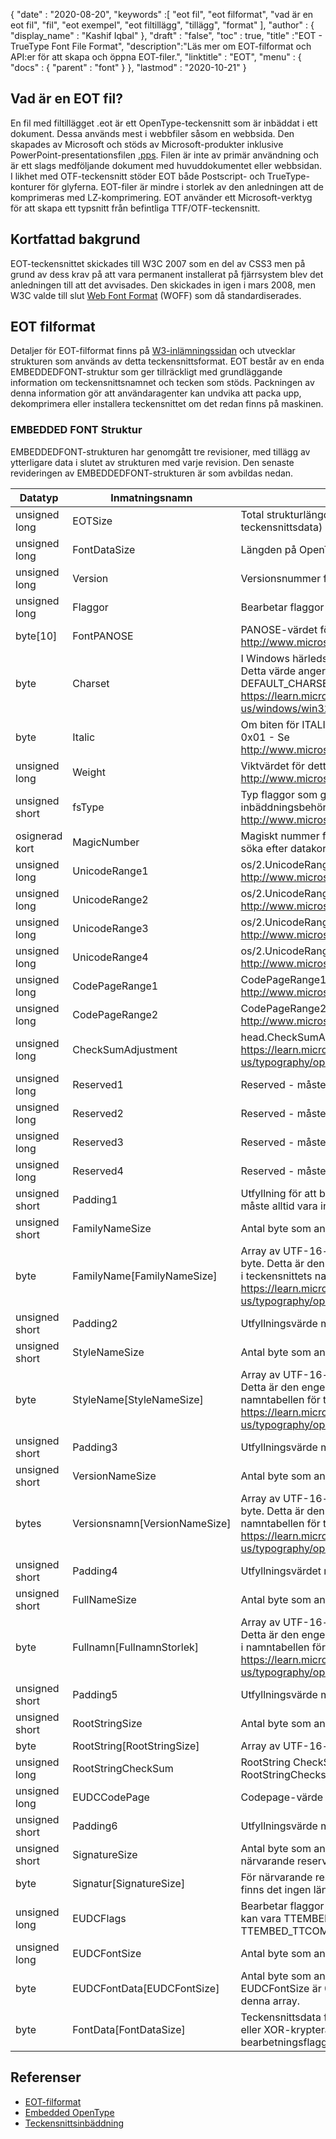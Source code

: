 {
  "date" : "2020-08-20",
  "keywords" :[ "eot fil", "eot filformat", "vad är en eot fil", "fil", "eot exempel", "eot filtillägg", "tillägg", "format" ],
  "author" : {
    "display_name" : "Kashif Iqbal"
},
  "draft" : "false",
  "toc" : true,
  "title" :"EOT - TrueType Font File Format",
  "description":"Läs mer om EOT-filformat och API:er för att skapa och öppna EOT-filer.",
  "linktitle" : "EOT",
  "menu" : {
    "docs" : {
      "parent" : "font"
}
},
  "lastmod" : "2020-10-21"
}

## Vad är en EOT fil?

En fil med filtillägget .eot är ett OpenType-teckensnitt som är inbäddat i ett dokument. Dessa används mest i webbfiler såsom en webbsida. Den skapades av Microsoft och stöds av Microsoft-produkter inklusive PowerPoint-presentationsfilen [.pps](/sv/presentation/pps). Filen är inte av primär användning och är ett slags medföljande dokument med huvuddokumentet eller webbsidan. I likhet med OTF-teckensnitt stöder EOT både Postscript- och TrueType-konturer för glyferna. EOT-filer är mindre i storlek av den anledningen att de komprimeras med LZ-komprimering. EOT använder ett Microsoft-verktyg för att skapa ett typsnitt från befintliga TTF/OTF-teckensnitt.

## Kortfattad bakgrund

EOT-teckensnittet skickades till W3C 2007 som en del av CSS3 men på grund av dess krav på att vara permanent installerat på fjärrsystem blev det anledningen till att det avvisades. Den skickades in igen i mars 2008, men W3C valde till slut [Web Font Format](/sv/font/woff/) (WOFF) som då standardiserades.

## EOT filformat

Detaljer för EOT-filformat finns på [W3-inlämningssidan](https://www.w3.org/Submission/EOT/#FileFormat) och utvecklar strukturen som används av detta teckensnittsformat. EOT består av en enda EMBEDDEDFONT-struktur som ger tillräckligt med grundläggande information om teckensnittsnamnet och tecken som stöds. Packningen av denna information gör att användaragenter kan undvika att packa upp, dekomprimera eller installera teckensnittet om det redan finns på maskinen.

### EMBEDDED FONT Struktur
EMBEDDEDFONT-strukturen har genomgått tre revisioner, med tillägg av ytterligare data i slutet av strukturen med varje revision. Den senaste revideringen av EMBEDDEDFONT-strukturen är som avbildas nedan.

|Datatyp|Inmatningsnamn|Beskrivning|
---|---|---|
|unsigned long|EOTSize|Total strukturlängd i byte (inklusive sträng- och teckensnittsdata)|
|unsigned long|FontDataSize|Längden på OpenType-teckensnittet (FontData) i byte|
|unsigned long|Version|Versionsnummer för detta format - 0x00020002|
|unsigned long|Flaggor|Bearbetar flaggor|
|byte[10]|FontPANOSE|PANOSE-värdet för detta teckensnitt - Se http://www.microsoft.com/typography/otspec/os2.htm#pan|
|byte|Charset|I Windows härleds detta från TEXTMETRIC.tmCharSet. Detta värde anger teckenuppsättningen för teckensnittet. DEFAULT_CHARSET (0x01) indikerar ingen preferens. - Se https://learn.microsoft.com/en-us/windows/win32/api/wingdi/ns-wingdi-textmetrica|
|byte|Italic|Om biten för ITALIC är inställd i OS/2.fsSelection blir värdet 0x01 - Se http://www.microsoft.com/typography/otspec/os2.htm#fss|
|unsigned long|Weight|Viktvärdet för detta teckensnitt - Se http://www.microsoft.com/typography/otspec/os2.htm#wtc|
|unsigned short|fsType|Typ flaggor som ger information om inbäddningsbehörigheter - Se http://www.microsoft.com/typography/otspec/os2.htm#fst|
|osignerad kort|MagicNumber|Magiskt nummer för EOT-fil - 0x504C. Används för att söka efter datakorruption.|
|unsigned long|UnicodeRange1|os/2.UnicodeRange1 (bitar 0-31) - Se http://www.microsoft.com/typography/otspec/os2.htm#ur|
|unsigned long|UnicodeRange2|os/2.UnicodeRange2 (bitar 32-63) - Se http://www.microsoft.com/typography/otspec/os2.htm#ur|
|unsigned long|UnicodeRange3|os/2.UnicodeRange3 (bitar 64-95) - Se http://www.microsoft.com/typography/otspec/os2.htm#ur|
|unsigned long|UnicodeRange4|os/2.UnicodeRange4 (bitar 96-127) - Se http://www.microsoft.com/typography/otspec/os2.htm#ur|
|unsigned long|CodePageRange1|CodePageRange1 (bitar 0-31) - Se http://www.microsoft.com/typography/otspec/os2.htm#cpr|
|unsigned long|CodePageRange2|CodePageRange2 (bitar 32-63) - Se http://www.microsoft.com/typography/otspec/os2.htm#cpr|
|unsigned long|CheckSumAdjustment|head.CheckSumAdjustment - Se https://learn.microsoft.com/en-us/typography/opentype/spec/head|
|unsigned long|Reserved1|Reserved - måste vara 0|
|unsigned long|Reserved2|Reserved - måste vara 0|
|unsigned long|Reserved3|Reserved - måste vara 0|
|unsigned long|Reserved4|Reserved - måste vara 0|
|unsigned short|Padding1|Utfyllning för att bibehålla lång inriktning. Utfyllnadsvärdet måste alltid vara inställt på 0x0000.|
|unsigned short|FamilyNameSize|Antal byte som används av FamilyName-matrisen|
|byte|FamilyName[FamilyNameSize]|Array av UTF-16-tecken längden på FamilyNameSize-byte. Detta är den engelska teckensnittssträngen som finns i teckensnittets namntabell (namn-ID = 1) - Se https://learn.microsoft.com/en-us/typography/opentype/spec/name|
|unsigned short|Padding2|Utfyllningsvärde måste alltid sättas till 0x0000.|
|unsigned short|StyleNameSize|Antal byte som används av StyleName|
|byte|StyleName[StyleNameSize]|Array av UTF-16-tecken längden på StyleNameSize-byte. Detta är den engelska teckensnittssträngen som finns i namntabellen för teckensnittet (namn-ID = 2) - Se https://learn.microsoft.com/en-us/typography/opentype/spec/name|
|unsigned short|Padding3|Utfyllningsvärde måste alltid sättas till 0x0000.|
|unsigned short|VersionNameSize|Antal byte som används av VersionName|
|bytes|Versionsnamn[VersionNameSize]|Array av UTF-16-tecken längden på VersionNameSize-byte. Detta är den engelska versionssträngen som finns i namntabellen för teckensnittet (namn-ID = 5) - Se https://learn.microsoft.com/en-us/typography/opentype/spec/name|
|unsigned short|Padding4|Utfyllningsvärdet måste alltid sättas till 0x0000.|
|unsigned short|FullNameSize|Antal byte som används av FullName|
|byte|Fullnamn[FullnamnStorlek]|Array av UTF-16-tecken längden på FullNameSize-byte. Detta är den engelska fullständiga namnsträngen som finns i namntabellen för teckensnittet (namn-ID = 4) - Se https://learn.microsoft.com/en-us/typography/opentype/spec/name|
|unsigned short|Padding5|Utfyllningsvärde måste alltid sättas till 0x0000.|
|unsigned short|RootStringSize|Antal byte som används av RootString-matrisen|
|byte|RootString[RootStringSize]|Array av UTF-16-tecken längden på RootStringSize-bytes.|
|unsigned long|RootStringCheckSum|RootString CheckSum-värde. Se algoritm för att bearbeta RootStringChecksum nedan.|
|unsigned long|EUDCCodePage|Codepage-värde behövs för stöd för EUDC-teckensnitt.|
|unsigned short|Padding6|Utfyllningsvärde måste alltid sättas till 0x0000.|
|unsigned short|SignatureSize|Antal byte som används av signaturmatrisen. För närvarande reserverad och bör ställas in på 0x0000.|
|byte|Signatur[SignatureSize]|För närvarande reserverad. Om SignatureSize är 0x0000 finns det ingen längd på denna array.|
|unsigned long|EUDCFlags|Bearbetar flaggor för EUDC-teckensnittet. Typiska värden kan vara TTEMBED_XORENCRYPTDATA och TTEMBED_TTCOMPRESSED.|
|unsigned long|EUDCFontSize|Antal byte som används av signaturarrayen.|
|byte|EUDCFontData[EUDCFontSize]|Antal byte som används för EUDC-teckensnittsdata. Om EUDCFontSize är 0x00000000 finns det ingen längd på denna array.|
|byte|FontData[FontDataSize]|Teckensnittsdata för denna EOT-fil. Data kan komprimeras eller XOR-krypteras såsom indikeras av bearbetningsflaggorna.|

## Referenser

* [EOT-filformat](https://www.w3.org/Submission/EOT/)
* [Embedded OpenType](https://en.wikipedia.org/wiki/Embedded_OpenType)
* [Teckensnittsinbäddning](https://en.wikipedia.org/wiki/Font_embedding)

